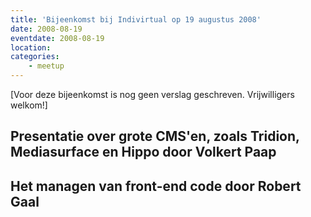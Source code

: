 ```yaml
---
title: 'Bijeenkomst bij Indivirtual op 19 augustus 2008'
date: 2008-08-19
eventdate: 2008-08-19
location:
categories:
    - meetup
---
```


[Voor deze bijeenkomst is nog geen verslag geschreven. Vrijwilligers welkom!]

## Presentatie over grote CMS'en, zoals Tridion, Mediasurface en Hippo door Volkert Paap

## Het managen van front-end code door Robert Gaal
